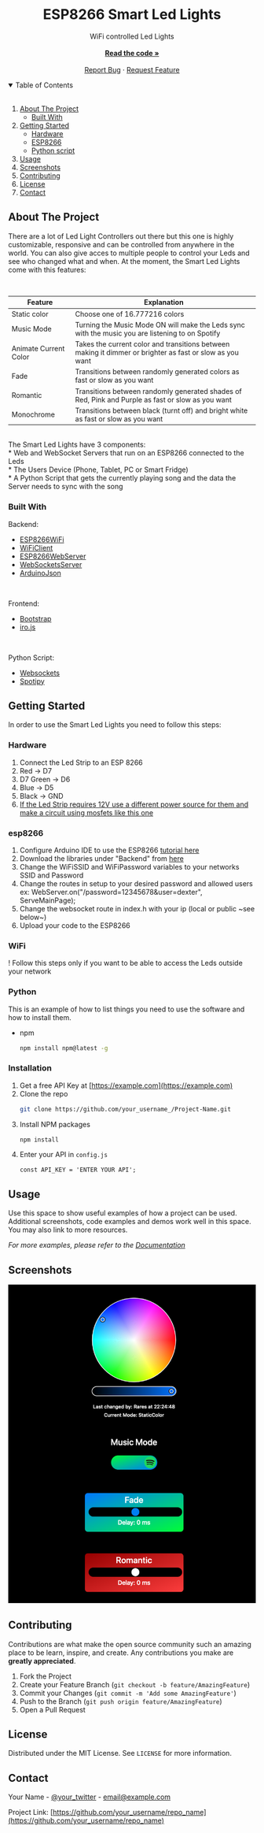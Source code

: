 <p align="center">
  <h1 align="center">ESP8266 Smart Led Lights</h1>

  <p align="center">
    WiFi controlled Led Lights
    <br />
    <br />
    <a href="https://github.com/Dexter0-0/SmartLedLights-v2"><strong>Read the code »</strong></a>
    <br />
    <br />
    <a href="https://github.com/Dexter0-0/SmartLedLights-v2/issues">Report Bug</a>
    ·
    <a href="https://github.com/Dexter0-0/SmartLedLights-v2/issues">Request Feature</a>
  </p>
</p>


<!-- TABLE OF CONTENTS -->
<details open="open">
  <br />
  <summary>Table of Contents</summary>
  <ol>
    <li>
      <a href="#about-the-project">About The Project</a>
      <ul>
        <li><a href="#built-with">Built With</a></li>
      </ul>
    </li>
    <li>
      <a href="#getting-started">Getting Started</a>
      <ul>
        <li><a href="#hardware">Hardware</a></li>
        <li><a href="#esp8266">ESP8266</a></li>
        <li><a href="#python">Python script</a></li>
      </ul>
    </li>
    <li><a href="#usage">Usage</a></li>
    <li><a href="#screenshots">Screenshots</a></li>
    <li><a href="#contributing">Contributing</a></li>
    <li><a href="#license">License</a></li>
    <li><a href="#contact">Contact</a></li>
  </ol>
</details>



<!-- ABOUT THE PROJECT -->
## About The Project

There are a lot of Led Light Controllers out there but this one is highly customizable, responsive and can be controlled from anywhere in the world. You can also give acces to multiple people to control your Leds and see who changed what and when. At the moment, the Smart Led Lights come with this features:

<br />

Feature | Explanation
------------ | -------------
Static color | Choose one of 16.777216 colors
Music Mode | Turning the Music Mode ON will make the Leds sync with the music you are listening to on Spotify
Animate Current Color | Takes the current color and transitions between making it dimmer or brighter as fast or slow as you want
Fade | Transitions between randomly generated colors as fast or slow as you want
Romantic | Transitions between randomly generated shades of Red, Pink and Purple as fast or slow as you want
Monochrome | Transitions between black (turnt off) and bright white as fast or slow as you want

<br />
The Smart Led Lights have 3 components:
<br />
* Web and WebSocket Servers that run on an ESP8266 connected to the Leds
<br />
* The Users Device (Phone, Tablet, PC or Smart Fridge)
<br />
* A Python Script that gets the currently playing song and the data the Server needs to sync with the song
<br />

### Built With

Backend:
* [ESP8266WiFi](https://arduino-esp8266.readthedocs.io/en/latest/esp8266wifi/readme.html)
* [WiFiClient](https://www.arduino.cc/en/Reference/WiFiClient)
* [ESP8266WebServer](https://github.com/esp8266/Arduino/tree/master/libraries/ESP8266WebServer)
* [WebSocketsServer](https://github.com/Links2004/arduinoWebSockets)
* [ArduinoJson](https://arduinojson.org/)
<br />

Frontend:
* [Bootstrap](https://getbootstrap.com)
* [iro.js](https://github.com/jaames/iro.js)
<br />

Python Script:
* [Websockets](https://websockets.readthedocs.io/en/stable/index.html)
* [Spotipy](https://spotipy.readthedocs.io/en/2.12.0/#)

<!-- GETTING STARTED -->
## Getting Started

In order to use the Smart Led Lights you need to follow this steps:

### Hardware

<ol>
    <li>Connect the Led Strip to an ESP 8266</li>
    <li>Red -> D7</li>
    <li>D7 Green -> D6</li>
    <li>Blue -> D5</li>
    <li>Black -> GND</li>
    <li><a href="https://cdn.instructables.com/ORIG/FDY/2GF8/ILTQF2S9/FDY2GF8ILTQF2S9.gif?frame=1">If the Led Strip requires 12V use a different power source for them and make a circuit using mosfets like this one</a></li>
</ol>


### esp8266

<ol>
    <li>Configure Arduino IDE to use the ESP8266 <a href="https://randomnerdtutorials.com/how-to-install-esp8266-board-arduino-ide/">tutorial here</a></li>
    <li>Download the libraries under "Backend" from <a href="#built-with">here</a></li>
    <li>Change the WiFiSSID and WiFiPassword variables to your networks SSID and Password</li>
    <li>Change the routes in setup to your desired password and allowed users ex: WebServer.on("/password=12345678&user=dexter", ServeMainPage);</li>
    <li>Change the websocket route in index.h with your ip (local or public ~see below~)</li>
    <li>Upload your code to the ESP8266</li>
</ol>

### WiFi

! Follow this steps only if you want to be able to access the Leds outside your network

### Python

This is an example of how to list things you need to use the software and how to install them.
* npm
  ```sh
  npm install npm@latest -g
  ```

### Installation

1. Get a free API Key at [https://example.com](https://example.com)
2. Clone the repo
   ```sh
   git clone https://github.com/your_username_/Project-Name.git
   ```
3. Install NPM packages
   ```sh
   npm install
   ```
4. Enter your API in `config.js`
   ```JS
   const API_KEY = 'ENTER YOUR API';
   ```



<!-- USAGE EXAMPLES -->
## Usage

Use this space to show useful examples of how a project can be used. Additional screenshots, code examples and demos work well in this space. You may also link to more resources.

_For more examples, please refer to the [Documentation](https://example.com)_



<!-- SCREENSHOTS -->
## Screenshots
![plot](./Screenshots/WebPagePhoto.png)

<!-- CONTRIBUTING -->
## Contributing

Contributions are what make the open source community such an amazing place to be learn, inspire, and create. Any contributions you make are **greatly appreciated**.

1. Fork the Project
2. Create your Feature Branch (`git checkout -b feature/AmazingFeature`)
3. Commit your Changes (`git commit -m 'Add some AmazingFeature'`)
4. Push to the Branch (`git push origin feature/AmazingFeature`)
5. Open a Pull Request



<!-- LICENSE -->
## License

Distributed under the MIT License. See `LICENSE` for more information.



<!-- CONTACT -->
## Contact

Your Name - [@your_twitter](https://twitter.com/your_username) - email@example.com

Project Link: [https://github.com/your_username/repo_name](https://github.com/your_username/repo_name)

